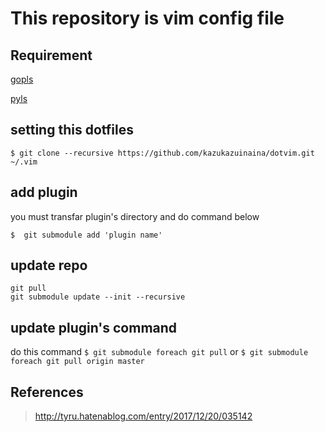 # This repository is vim config file

## Requirement

[gopls](https://github.com/golang/go/wiki/gopls)

[pyls](https://github.com/palantir/python-language-server)

## setting this dotfiles

```
$ git clone --recursive https://github.com/kazukazuinaina/dotvim.git ~/.vim
```

## add plugin

you must transfar plugin's directory and do command below

```
$  git submodule add 'plugin name'
```

## update repo
```
git pull
git submodule update --init --recursive
```

## update plugin's command

do this command
    ```
    $ git submodule foreach git pull
    ```
or
    ```
    $ git submodule foreach git pull origin master
    ```

## References

> http://tyru.hatenablog.com/entry/2017/12/20/035142
